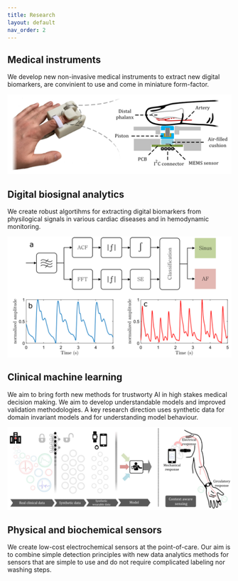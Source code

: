 ```yaml
---
title: Research
layout: default
nav_order: 2
---
```


## Medical instruments
We develop new non-invasive medical instruments to extract new digital biomarkers, are convinient to use and come in miniature form-factor. 

![Image](/assets/images/bp-image.png)

## Digital biosignal analytics
We create robust algortihms for extracting digital biomarkers from physilogical signals in various cardiac diseases and in hemodynamic monitoring.   

![Image](/assets/images/afib_algo.png)

## Clinical machine learning
We aim to bring forth new methods for trustworty AI in high stakes medical decision making. We aim to develop understandable models and improved validation methodologies. A key research direction uses synthetic data for domain invariant models and for understanding model behaviour.

![Image](/assets/images/ai-image.png)

## Physical and biochemical sensors 
We create low-cost electrochemical sensors at the point-of-care. Our aim is to combine simple detection principles with new data analytics methods for sensors that are simple to use and do not require complicated labeling nor washing steps.